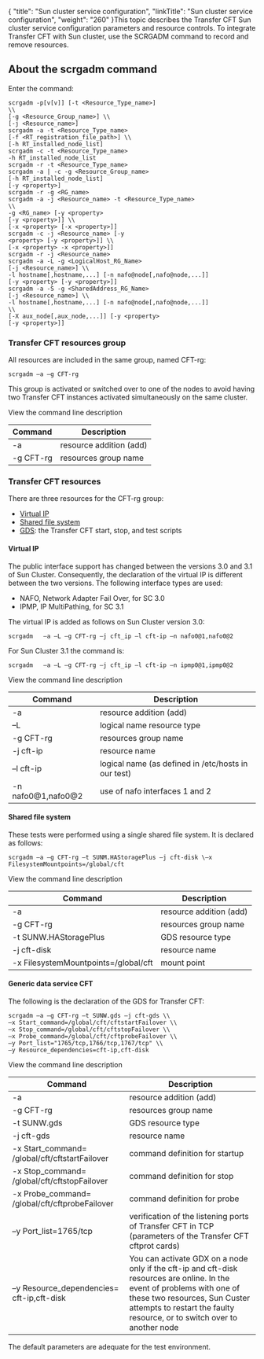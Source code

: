 {
    "title": "Sun  cluster service configuration",
    "linkTitle": "Sun cluster service configuration",
    "weight": "260"
}This topic describes the Transfer CFT Sun cluster service configuration parameters and resource controls. To integrate Transfer CFT with Sun cluster, use the SCRGADM command to
record and remove resources.

## About the scrgadm command

Enter the command:

```
scrgadm -p[v[v]] [-t <Resource_Type_name>]
\\
[-g <Resource_Group_name>] \\
[-j <Resource_name>]
scrgadm -a -t <Resource_Type_name>
[-f <RT_registration_file_path>] \\
[-h RT_installed_node_list]
scrgadm -c -t <Resource_Type_name>
-h RT_installed_node_list
scrgadm -r -t <Resource_Type_name>
scrgadm -a | -c -g <Resource_Group_name>
[-h RT_installed_node_list]
[-y <property>]
scrgadm -r -g <RG_name>
scrgadm -a -j <Resource_name> -t <Resource_Type_name>
\\
-g <RG_name> [-y <property>
[-y <property>]] \\
[-x <property> [-x <property>]]
scrgadm -c -j <Resource_name> [-y
<property> [-y <property>]] \\
[-x <property> -x <property>]]
scrgadm -r -j <Resource_name>
scrgadm -a -L -g <LogicalHost_RG_Name>
[-j <Resource_name>] \\
-l hostname[,hostname,...] [-n nafo@node[,nafo@node,...]]
[-y <property> [-y <property>]]
scrgadm -a -S -g <SharedAddress_RG_Name>
[-j <Resource_name>] \\
-l hostname[,hostname,...] [-n nafo@node[,nafo@node,...]]
\\
[-X aux_node[,aux_node,...]] [-y <property>
[-y <property>]]
```
<span id="CFT_resources_group"></span>

### Transfer CFT resources group

All resources are included in the same group, named CFT-rg:

`scrgadm –a –g CFT-rg`

This group is activated or switched over to one of the nodes to avoid
having two Transfer CFT instances activated simultaneously on the same
cluster.

View the command line description


| Command | Description |
| --- | --- |
| -a | resource addition (add) |
| -g CFT-rg | resources group name |


<span id="CFT_resources"></span>

### Transfer CFT resources

There are three resources for the CFT-rg group:

- [Virtual
    IP](#Virtual_IP)
- [Shared
    file system](#Shared_file_system)
- [GDS](#Generic_data_service_CFT):
    the Transfer CFT start, stop, and test scripts

<span id="Virtual_IP"></span>

#### Virtual IP

The public interface support has changed between the versions 3.0 and
3.1 of Sun Cluster. Consequently, the declaration of the virtual IP is
different between the two versions. The following interface types are
used:

- NAFO, Network Adapter
    Fail Over, for SC 3.0
- IPMP, IP MultiPathing,
    for SC 3.1

The virtual IP is added as follows on Sun Cluster version 3.0:

`scrgadm   –a –L –g CFT-rg –j cft_ip –l cft-ip –n nafo0@1,nafo0@2`

For Sun Cluster 3.1 the command is:

`scrgadm   –a –L –g CFT-rg –j cft_ip –l cft-ip –n ipmp0@1,ipmp0@2`

View the command line description


| Command | Description |
| --- | --- |
| -a | resource addition (add) |
| –L | logical name resource type |
| -g CFT-rg | resources group name |
| -j cft-ip | resource name |
| –l cft-ip | logical name (as defined in /etc/hosts in our test) |
| -n nafo0@1,nafo0@2 | use of nafo interfaces 1 and 2 |


<span id="Shared_file_system"></span>

#### Shared file system

These tests were performed using a single shared file system. It is
declared as follows:

`scrgadm –a –g CFT-rg –t SUNM.HAStoragePlus –j cft-disk \–x FilesystemMountpoints=/global/cft`

View the command line description


| Command | Description |
| --- | --- |
| -a | resource addition (add) |
| -g CFT-rg | resources group name |
| -t SUNW.HAStoragePlus | GDS resource type |
| -j cft-disk | resource name |
| -x FilesystemMountpoints=/global/cft | mount point |


<span id="Generic_data_service_CFT"></span>

#### Generic data service CFT

The following is the declaration of the GDS for Transfer CFT:

```
scrgadm –a –g CFT-rg –t SUNW.gds –j cft-gds \\
–x Start_command=/global/cft/cftstartFailover \\
–x Stop_command=/global/cft/cftstopFailover \\
–x Probe_command=/global/cft/cftprobeFailover \\
–y Port_list="1765/tcp,1766/tcp,1767/tcp" \\
–y Resource_dependencies=cft-ip,cft-disk
```

View the command line description


| Command | Description |
| --- | --- |
| -a | resource addition (add) |
| -g CFT-rg | resources group name |
| -t SUNW.gds | GDS resource type |
| -j cft-gds | resource name |
| -x Start_command= /global/cft/cftstartFailover | command definition for startup |
| -x Stop_command= /global/cft/cftstopFailover | command definition for stop |
| -x Probe_command= /global/cft/cftprobeFailover | command definition for probe |
| –y Port_list=1765/tcp | verification of the listening ports of Transfer CFT in TCP (parameters of the Transfer CFT cftprot cards) |
| –y Resource_dependencies= cft-ip,cft-disk | You can activate GDX on a node only if the cft-ip and cft-disk resources are online. In the event of problems with one of these two resources, Sun Custer attempts to restart the faulty resource, or to switch over to another node |


The default parameters are adequate for the test
environment.
